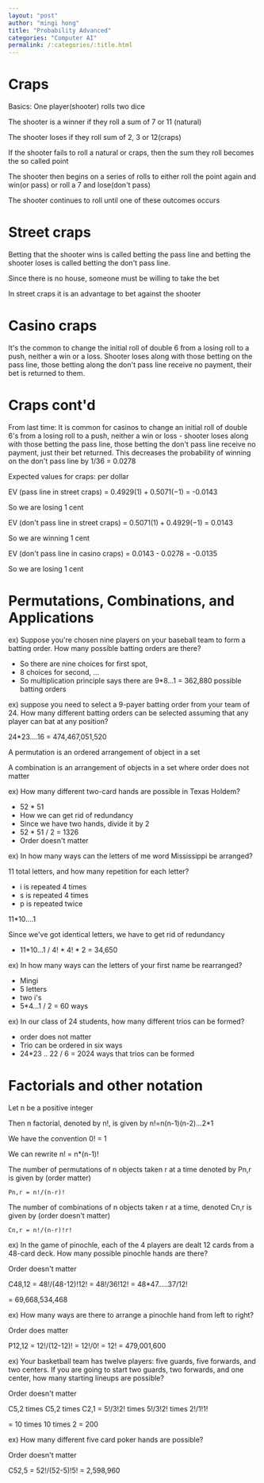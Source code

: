```yaml
---
layout: "post"
author: "mingi hong"
title: "Probability Advanced"
categories: "Computer AI"
permalink: /:categories/:title.html
---
```


# Craps

Basics: One player(shooter) rolls two dice

The shooter is a winner if they roll a sum of 7 or 11 (natural)

The shooter loses if they roll sum of 2, 3 or 12(craps)

If the shooter fails to roll a natural or craps, then the sum they roll becomes the so called point

The shooter then begins on a series of rolls to either roll the point again and win(or pass) or roll a 7 and lose(don't pass)

The shooter continues to roll until one of these outcomes occurs

# Street craps

Betting that the shooter wins is called betting the pass line
and betting the shooter loses is called betting the don't pass line.

Since there is no house, someone must be willing to take the bet

In street craps it is an advantage to bet against the shooter

# Casino craps

It's the common to change the initial roll of double 6 from a losing
roll to a push, neither a win or a loss. Shooter loses along with those
betting on the pass line, those betting along the don't pass line receive no payment, their bet is returned to them.

# Craps cont'd

From last time: It is common for casinos to change an initial roll of 
double 6's from a losing roll to a push, neither a win or loss - shooter
loses along with those betting the pass line, those betting the don't
pass line receive no payment, just their bet returned. This decreases the probability of winning on the don't pass line by 1/36 = 0.0278

Expected values for craps: per dollar

EV (pass line in street craps) = 0.4929(1$)+0.5071(-$1) = -0.0143

So we are losing 1 cent

EV (don't pass line in street craps) = 0.5071($1)+0.4929(-$1) = 0.0143

So we are winning 1 cent

EV (don't pass line in casino craps) = 0.0143 - 0.0278 = -0.0135

So we are losing 1 cent 

# Permutations, Combinations, and Applications

ex) Suppose you're chosen nine players on your baseball team to form a batting order. How many possible batting orders are there? 

- So there are nine choices for first spot, 
- 8 choices for second, ...
- So multiplication principle says there are 9*8...1 = 362,880 possible batting orders

ex) suppose you need to select a 9-payer batting order from
your team of 24. How many different batting orders can be selected assuming that any player can bat at any position?

24*23....16 = 474,467,051,520

A permutation is an ordered arrangement of object in a set

A combination is an arrangement of objects in a set where order does not matter

ex) How many different two-card hands are possible in Texas Holdem?

- 52 * 51
- How we can get rid of redundancy 
- Since we have two hands, divide it by 2
- 52 * 51 / 2 = 1326
- Order doesn't matter 

ex) In how many ways can the letters of me word
Mississippi be arranged?

11 total letters, and how many repetition for each letter?
- i is repeated 4 times
- s is repeated 4 times
- p is repeated twice

11*10....1

Since we've got identical letters, we have to get rid of redundancy

- 11*10...1 / 4! * 4! * 2 = 34,650

ex) In how many ways can the letters of your first name be rearranged?

- Mingi
- 5 letters
- two i's
- 5*4...1 / 2 =  60 ways

ex) In our class of 24 students, how many different trios can be formed?

- order does not matter
- Trio can be ordered in six ways
- 24*23 .. 22 / 6 = 2024 ways that trios can be formed

# Factorials and other notation

Let n be a positive integer

Then n factorial, denoted by n!, is given by n!=n(n-1)(n-2)...2*1

We have the convention 0! = 1

We can rewrite n! = n*(n-1)!



The number of permutations of n objects taken r at a time 
denoted by Pn,r is given by (order matter)

```
Pn,r = n!/(n-r)!
```

The number of combinations of n objects taken r at a time, 
denoted Cn,r is given by (order doesn't matter)

```
Cn,r = n!/(n-r)!r!
```

ex) In the game of pinochle, each of the 4 players are dealt 12 cards from a 48-card deck. How many possible pinochle hands are there?

Order doesn't matter

C48,12 = 48!/(48-12)!12! = 48!/36!12! = 48*47.....37/12!

= 69,668,534,468

ex) How many ways are there to arrange a pinochle hand from left to right?

Order does matter

P12,12 = 12!/(12-12)! = 12!/0! = 12! = 479,001,600

ex) Your basketball team has twelve players: five guards, five forwards, and two centers. If you are going to start two guards, two forwards, and one center, how many starting lineups are possible?

Order doesn't matter

C5,2 times C5,2 times C2,1 = 5!/3!2! times 5!/3!2! times 2!/1!1!

= 10 times 10 times 2 = 200

ex) How many different five card poker hands are possible?

Order doesn't matter

C52,5 = 52!/(52-5)!5! = 2,598,960

